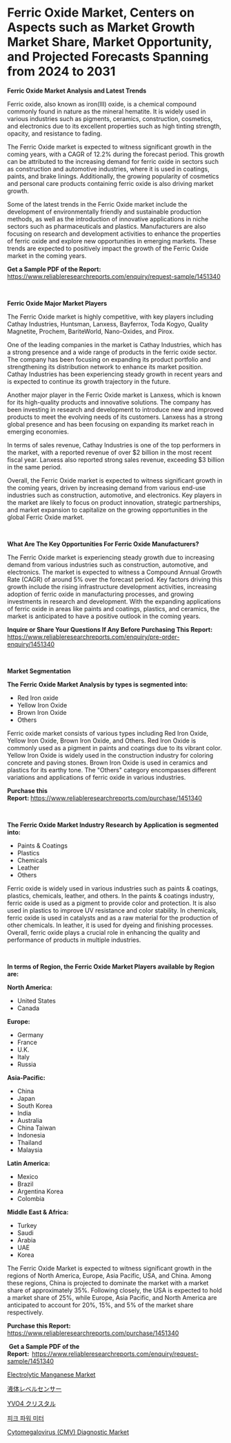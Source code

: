 <p><h1>Ferric Oxide Market, Centers on Aspects such as Market Growth Market Share, Market Opportunity, and Projected Forecasts Spanning from 2024 to 2031</h1></p><p><strong>Ferric Oxide Market Analysis and Latest Trends</strong></p>
<p><p>Ferric oxide, also known as iron(III) oxide, is a chemical compound commonly found in nature as the mineral hematite. It is widely used in various industries such as pigments, ceramics, construction, cosmetics, and electronics due to its excellent properties such as high tinting strength, opacity, and resistance to fading.</p><p>The Ferric Oxide market is expected to witness significant growth in the coming years, with a CAGR of 12.2% during the forecast period. This growth can be attributed to the increasing demand for ferric oxide in sectors such as construction and automotive industries, where it is used in coatings, paints, and brake linings. Additionally, the growing popularity of cosmetics and personal care products containing ferric oxide is also driving market growth.</p><p>Some of the latest trends in the Ferric Oxide market include the development of environmentally friendly and sustainable production methods, as well as the introduction of innovative applications in niche sectors such as pharmaceuticals and plastics. Manufacturers are also focusing on research and development activities to enhance the properties of ferric oxide and explore new opportunities in emerging markets. These trends are expected to positively impact the growth of the Ferric Oxide market in the coming years.</p></p>
<p><strong>Get a Sample PDF of the Report:&nbsp;</strong> <a href="https://www.reliableresearchreports.com/enquiry/request-sample/1451340">https://www.reliableresearchreports.com/enquiry/request-sample/1451340</a></p>
<p>&nbsp;</p>
<p><strong>Ferric Oxide Major Market Players</strong></p>
<p><p>The Ferric Oxide market is highly competitive, with key players including Cathay Industries, Huntsman, Lanxess, Bayferrox, Toda Kogyo, Quality Magnetite, Prochem, BariteWorld, Nano-Oxides, and Pirox. </p><p>One of the leading companies in the market is Cathay Industries, which has a strong presence and a wide range of products in the ferric oxide sector. The company has been focusing on expanding its product portfolio and strengthening its distribution network to enhance its market position. Cathay Industries has been experiencing steady growth in recent years and is expected to continue its growth trajectory in the future.</p><p>Another major player in the Ferric Oxide market is Lanxess, which is known for its high-quality products and innovative solutions. The company has been investing in research and development to introduce new and improved products to meet the evolving needs of its customers. Lanxess has a strong global presence and has been focusing on expanding its market reach in emerging economies.</p><p>In terms of sales revenue, Cathay Industries is one of the top performers in the market, with a reported revenue of over $2 billion in the most recent fiscal year. Lanxess also reported strong sales revenue, exceeding $3 billion in the same period.</p><p>Overall, the Ferric Oxide market is expected to witness significant growth in the coming years, driven by increasing demand from various end-use industries such as construction, automotive, and electronics. Key players in the market are likely to focus on product innovation, strategic partnerships, and market expansion to capitalize on the growing opportunities in the global Ferric Oxide market.</p></p>
<p>&nbsp;</p>
<p><strong>What Are The Key Opportunities For Ferric Oxide Manufacturers?</strong></p>
<p><p>The Ferric Oxide market is experiencing steady growth due to increasing demand from various industries such as construction, automotive, and electronics. The market is expected to witness a Compound Annual Growth Rate (CAGR) of around 5% over the forecast period. Key factors driving this growth include the rising infrastructure development activities, increasing adoption of ferric oxide in manufacturing processes, and growing investments in research and development. With the expanding applications of ferric oxide in areas like paints and coatings, plastics, and ceramics, the market is anticipated to have a positive outlook in the coming years.</p></p>
<p><strong>Inquire or Share Your Questions If Any Before Purchasing This Report:</strong> <a href="https://www.reliableresearchreports.com/enquiry/pre-order-enquiry/1451340">https://www.reliableresearchreports.com/enquiry/pre-order-enquiry/1451340</a></p>
<p>&nbsp;</p>
<p><strong>Market Segmentation</strong></p>
<p><strong>The Ferric Oxide Market Analysis by types is segmented into:</strong></p>
<p><ul><li>Red Iron oxide</li><li>Yellow Iron Oxide</li><li>Brown Iron Oxide</li><li>Others</li></ul></p>
<p><p>Ferric oxide market consists of various types including Red Iron Oxide, Yellow Iron Oxide, Brown Iron Oxide, and Others. Red Iron Oxide is commonly used as a pigment in paints and coatings due to its vibrant color. Yellow Iron Oxide is widely used in the construction industry for coloring concrete and paving stones. Brown Iron Oxide is used in ceramics and plastics for its earthy tone. The "Others" category encompasses different variations and applications of ferric oxide in various industries.</p></p>
<p><strong>Purchase this Report:&nbsp;</strong><a href="https://www.reliableresearchreports.com/purchase/1451340">https://www.reliableresearchreports.com/purchase/1451340</a></p>
<p>&nbsp;</p>
<p><strong>The Ferric Oxide Market Industry Research by Application is segmented into:</strong></p>
<p><ul><li>Paints & Coatings</li><li>Plastics</li><li>Chemicals</li><li>Leather</li><li>Others</li></ul></p>
<p><p>Ferric oxide is widely used in various industries such as paints & coatings, plastics, chemicals, leather, and others. In the paints & coatings industry, ferric oxide is used as a pigment to provide color and protection. It is also used in plastics to improve UV resistance and color stability. In chemicals, ferric oxide is used in catalysts and as a raw material for the production of other chemicals. In leather, it is used for dyeing and finishing processes. Overall, ferric oxide plays a crucial role in enhancing the quality and performance of products in multiple industries.</p></p>
<p>&nbsp;</p>
<p><strong>In terms of Region, the Ferric Oxide Market Players available by Region are:</strong></p>
<p>
    <p> <strong> North America: </strong>
        <ul>
            <li>United States</li>
            <li>Canada</li>
        </ul>
        </p> 
    <p> <strong> Europe: </strong>
        <ul>
            <li>Germany</li>
            <li>France</li>
            <li>U.K.</li>
            <li>Italy</li>
            <li>Russia</li>
        </ul>
        </p> 
    <p> <strong> Asia-Pacific: </strong>
        <ul>
            <li>China</li>
            <li>Japan</li>
            <li>South Korea</li>
            <li>India</li>
            <li>Australia</li>
            <li>China Taiwan</li>
            <li>Indonesia</li>
            <li>Thailand</li>
            <li>Malaysia</li>
        </ul>
        </p> 
    <p> <strong> Latin America: </strong>
        <ul>
            <li>Mexico</li>
            <li>Brazil</li>
            <li>Argentina Korea</li>
            <li>Colombia</li>
        </ul>
        </p> 
    <p> <strong> Middle East & Africa: </strong>
        <ul>
            <li>Turkey</li>
            <li>Saudi</li>
            <li>Arabia</li>
            <li>UAE</li>
            <li>Korea</li>
        </ul>
    </p>
    </p>
<p><p>The Ferric Oxide Market is expected to witness significant growth in the regions of North America, Europe, Asia Pacific, USA, and China. Among these regions, China is projected to dominate the market with a market share of approximately 35%. Following closely, the USA is expected to hold a market share of 25%, while Europe, Asia Pacific, and North America are anticipated to account for 20%, 15%, and 5% of the market share respectively.</p></p>
<p><strong>Purchase this Report: </strong><a href="https://www.reliableresearchreports.com/purchase/1451340">https://www.reliableresearchreports.com/purchase/1451340</a></p>
<p>&nbsp;<strong>Get a Sample PDF of the Report:&nbsp;&nbsp;</strong><a href="https://www.reliableresearchreports.com/enquiry/request-sample/1451340">https://www.reliableresearchreports.com/enquiry/request-sample/1451340</a></p>
<p><strong></strong></p>
<p><p><a href="https://github.com/sonuprakash1/Market-Research-Report-List-1/blob/main/electrolytic-manganese-market.md">Electrolytic Manganese Market</a></p><p><a href="https://github.com/xnljig2898992/Market-Research-Report-List-1/blob/main/4624211191123.md">液体レベルセンサー</a></p><p><a href="https://medium.com/@pollynsatcherayted345/yvo4%E7%B5%90%E6%99%B6%E5%B8%82%E5%A0%B4%E8%AA%BF%E6%9F%BB%E3%83%AC%E3%83%9D%E3%83%BC%E3%83%88-%E3%81%9D%E3%81%AE%E6%AD%B4%E5%8F%B2%E3%81%A82031%E5%B9%B4%E3%81%BE%E3%81%A7%E3%81%AE2024%E5%B9%B4%E3%81%AE%E4%BA%88%E6%B8%AC-af01c065b460">YVO4 クリスタル</a></p><p><a href="https://medium.com/@bobbyreitenberg879562023/2024%EB%85%84%EB%B6%80%ED%84%B0-2031%EB%85%84%EA%B9%8C%EC%A7%80%EC%9D%98-%EA%B8%B0%EA%B0%84%EC%9D%84-%EC%9C%84%ED%95%9C-%ED%94%BC%ED%81%AC-%ED%8C%8C%EC%9B%8C-%EB%AF%B8%ED%84%B0-%EC%8B%9C%EC%9E%A5-%EB%B6%84%EC%84%9D-%EB%B0%8F-%EA%B7%9C%EB%AA%A8-%EC%98%88%EC%B8%A1-fa5b65e78acc">피크 파워 미터</a></p><p><a href="https://florentine-yuzu-f42.notion.site/Cytomegalovirus-CMV-Diagnostic-Market-Research-Report-Provides-thorough-Industry-Overview-which-o-318fc79e749c43bc91eeedb5cb8b3e70">Cytomegalovirus (CMV) Diagnostic Market</a></p></p>